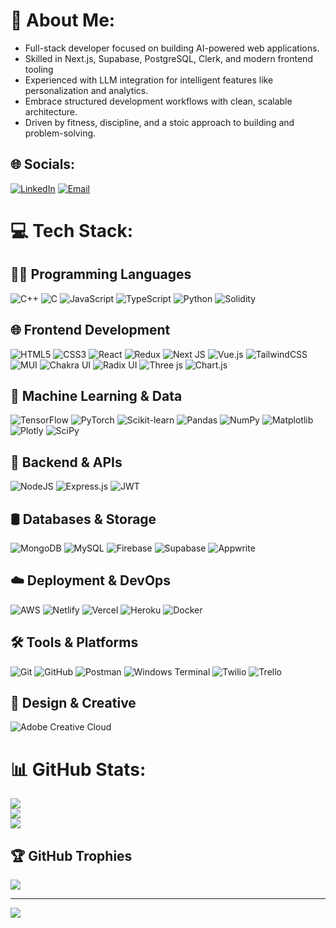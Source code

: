 # 💫 About Me:

 - Full-stack developer focused on building AI-powered web applications.
 - Skilled in Next.js, Supabase, PostgreSQL, Clerk, and modern frontend tooling
 - Experienced with LLM integration for intelligent features like personalization and analytics.
 - Embrace structured development workflows with clean, scalable architecture.
 - Driven by fitness, discipline, and a stoic approach to building and problem-solving.


## 🌐 Socials:
[![LinkedIn](https://img.shields.io/badge/LinkedIn-blue?logo=linkedin&logoColor=white)](https://www.linkedin.com/in/ajay-pratap-singh-kulharia-82b2192aa/) 
[![Email](https://img.shields.io/badge/Email-D14836?logo=gmail&logoColor=white)](mailto:ajsingh2722@gmail.com)


# 💻 Tech Stack:

## 👨‍💻 Programming Languages
![C++](https://img.shields.io/badge/c++-%2300599C.svg?style=flat&logo=c%2B%2B&logoColor=white)
![C](https://img.shields.io/badge/c-%2300599C.svg?style=flat&logo=c&logoColor=white)
![JavaScript](https://img.shields.io/badge/javascript-%23323330.svg?style=flat&logo=javascript&logoColor=%23F7DF1E)
![TypeScript](https://img.shields.io/badge/typescript-%23007ACC.svg?style=flat&logo=typescript&logoColor=white)
![Python](https://img.shields.io/badge/python-3670A0?style=flat&logo=python&logoColor=ffdd54)
![Solidity](https://img.shields.io/badge/Solidity-%23363636.svg?style=flat&logo=solidity&logoColor=white)

## 🌐 Frontend Development
![HTML5](https://img.shields.io/badge/html5-%23E34F26.svg?style=flat&logo=html5&logoColor=white)
![CSS3](https://img.shields.io/badge/css3-%231572B6.svg?style=flat&logo=css3&logoColor=white)
![React](https://img.shields.io/badge/react-%2320232a.svg?style=flat&logo=react&logoColor=%2361DAFB)
![Redux](https://img.shields.io/badge/redux-%23593d88.svg?style=flat&logo=redux&logoColor=white)
![Next JS](https://img.shields.io/badge/Next-black?style=flat&logo=next.js&logoColor=white)
![Vue.js](https://img.shields.io/badge/vue.js-%2335495e.svg?style=flat&logo=vuedotjs&logoColor=%234FC08D)
![TailwindCSS](https://img.shields.io/badge/tailwindcss-%2338B2AC.svg?style=flat&logo=tailwind-css&logoColor=white)
![MUI](https://img.shields.io/badge/MUI-%230081CB.svg?style=flat&logo=mui&logoColor=white)
![Chakra UI](https://img.shields.io/badge/chakra-%234ED1C5.svg?style=flat&logo=chakraui&logoColor=white)
![Radix UI](https://img.shields.io/badge/radix%20ui-161618.svg?style=flat&logo=radix-ui&logoColor=white)
![Three js](https://img.shields.io/badge/threejs-black?style=flat&logo=three.js&logoColor=white)
![Chart.js](https://img.shields.io/badge/chart.js-F5788D.svg?style=flat&logo=chart.js&logoColor=white)

## 🧠 Machine Learning & Data
![TensorFlow](https://img.shields.io/badge/TensorFlow-%23FF6F00.svg?style=flat&logo=TensorFlow&logoColor=white)
![PyTorch](https://img.shields.io/badge/PyTorch-%23EE4C2C.svg?style=flat&logo=PyTorch&logoColor=white)
![Scikit-learn](https://img.shields.io/badge/scikit--learn-%23F7931E.svg?style=flat&logo=scikit-learn&logoColor=white)
![Pandas](https://img.shields.io/badge/pandas-%23150458.svg?style=flat&logo=pandas&logoColor=white)
![NumPy](https://img.shields.io/badge/numpy-%23013243.svg?style=flat&logo=numpy&logoColor=white)
![Matplotlib](https://img.shields.io/badge/Matplotlib-%23ffffff.svg?style=flat&logo=Matplotlib&logoColor=black)
![Plotly](https://img.shields.io/badge/Plotly-%233F4F75.svg?style=flat&logo=plotly&logoColor=white)
![SciPy](https://img.shields.io/badge/SciPy-%230C55A5.svg?style=flat&logo=scipy&logoColor=white)

## 🔧 Backend & APIs
![NodeJS](https://img.shields.io/badge/node.js-6DA55F?style=flat&logo=node.js&logoColor=white)
![Express.js](https://img.shields.io/badge/express.js-%23404d59.svg?style=flat&logo=express&logoColor=%2361DAFB)
![JWT](https://img.shields.io/badge/JWT-black?style=flat&logo=JSON%20web%20tokens)

## 🛢️ Databases & Storage
![MongoDB](https://img.shields.io/badge/MongoDB-%234ea94b.svg?style=flat&logo=mongodb&logoColor=white)
![MySQL](https://img.shields.io/badge/mysql-4479A1.svg?style=flat&logo=mysql&logoColor=white)
![Firebase](https://img.shields.io/badge/firebase-a08021?style=flat&logo=firebase&logoColor=ffcd34)
![Supabase](https://img.shields.io/badge/Supabase-3ECF8E?style=flat&logo=supabase&logoColor=white)
![Appwrite](https://img.shields.io/badge/Appwrite-%23FD366E.svg?style=flat&logo=appwrite&logoColor=white)

## ☁️ Deployment & DevOps
![AWS](https://img.shields.io/badge/AWS-%23FF9900.svg?style=flat&logo=amazon-aws&logoColor=white)
![Netlify](https://img.shields.io/badge/netlify-%23000000.svg?style=flat&logo=netlify&logoColor=#00C7B7)
![Vercel](https://img.shields.io/badge/vercel-%23000000.svg?style=flat&logo=vercel&logoColor=white)
![Heroku](https://img.shields.io/badge/heroku-%23430098.svg?style=flat&logo=heroku&logoColor=white)
![Docker](https://img.shields.io/badge/docker-%230db7ed.svg?style=flat&logo=docker&logoColor=white)

## 🛠 Tools & Platforms
![Git](https://img.shields.io/badge/git-%23F05033.svg?style=flat&logo=git&logoColor=white)
![GitHub](https://img.shields.io/badge/github-%23121011.svg?style=flat&logo=github&logoColor=white)
![Postman](https://img.shields.io/badge/Postman-FF6C37?style=flat&logo=postman&logoColor=white)
![Windows Terminal](https://img.shields.io/badge/Windows%20Terminal-%234D4D4D.svg?style=flat&logo=windows-terminal&logoColor=white)
![Twilio](https://img.shields.io/badge/Twilio-F22F46?style=flat&logo=Twilio&logoColor=white)
![Trello](https://img.shields.io/badge/Trello-%23026AA7.svg?style=flat&logo=Trello&logoColor=white)

## 🎨 Design & Creative
![Adobe Creative Cloud](https://img.shields.io/badge/Adobe%20Creative%20Cloud-DA1F26.svg?style=flat&logo=Adobe%20Creative%20Cloud&logoColor=white)

# 📊 GitHub Stats:
![](https://github-readme-stats.vercel.app/api?username=APSK22&theme=dark&hide_border=false&include_all_commits=true&count_private=true)<br/>
![](https://nirzak-streak-stats.vercel.app/?user=APSK22&theme=dark&hide_border=false)<br/>
![](https://github-readme-stats.vercel.app/api/top-langs/?username=APSK22&theme=dark&hide_border=false&include_all_commits=true&count_private=true&layout=compact)
## 🏆 GitHub Trophies
![](https://github-profile-trophy.vercel.app/?username=APSK22&theme=dark&no-frame=true&no-bg=false&margin-w=4)

---
![](https://komarev.com/ghpvc/?username=APSK22)



<!-- Proudly created with GPRM ( https://gprm.itsvg.in ) -->
